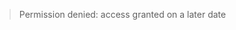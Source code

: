 > Permission denied: access granted on a later date


<!-- # 3.1 Difficulties with Research

<!-- toc

## Watch: research difficulties, explained simply

<iframe width="560" height="315" src="https://www.youtube.com/embed/7UDBjXnk4yA?rel=0&amp;showinfo=0" frameborder="0" allow="autoplay; encrypted-media" allowfullscreen></iframe>

## Read: research difficulties in our lab

### How do the research difficulties discussed in the video manifest in our lab?
- Behavior is complex
- Variation
  - within individuals (same person can give 2 very different measurements)
  - between  individuals (the way the you respond might be completely different than the way someone else does)

### How do we reduce the influence of these difficulties?
  These problems are always there, but we can be aware of them to try to reduce their influence to get more accurate date.
  		- Awareness of variation and what we do about it.
  			- keep the study as consistent as possible between groups. If we give children stickers, we also have to give them to adults.
  			- keep instructions as consistent as possible between participants (adults and kids), don't explain the rating scale one way to one person and a completely different way to another (more on this in the "avoiding bias").
  			- individual: multiple trials and average.
  			- normalize data after it is collected. Instead of comparing raw, compare normalized so that we reduce the variation.reaction times, rating scales; we can normalize their rating
  		- Awareness of demand characteristics:
  			- framing of the experiment:
  			- sitting in the room with the participant:
  			- participant bias : designing the rating test.
  		- awareness that any changes have an influence
  			- multiple conditions in experiments and compare them. Thus any changes above and beyond are due to the variable we are manipulating an dnot just the specific content of the experiment.

### What do you need to do?
1. Pass this training.
2. Follow the lab's protocols explicitly
3. Read about experimenter bias to find out the things you can do to ensure you don't inadvertantly introduce a confounding variable. -->
